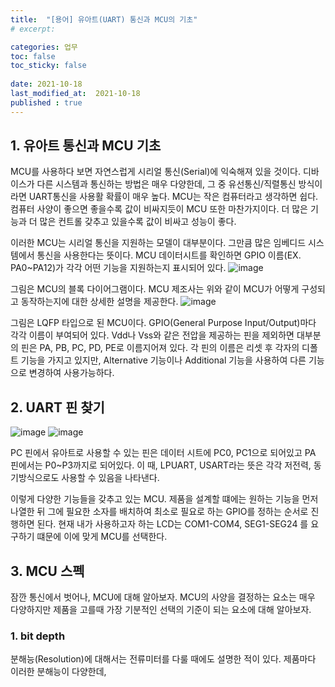 ```yaml
---
title:  "[용어] 유아트(UART) 통신과 MCU의 기초"
# excerpt: 

categories: 업무
toc: false
toc_sticky: false
 
date: 2021-10-18
last_modified_at:  2021-10-18
published : true
---
```


## 1. 유아트 통신과 MCU 기초
MCU를 사용하다 보면 자연스럽게 시리얼 통신(Serial)에 익숙해져 있을 것이다. 디바이스가 다른 시스템과 통신하는 방법은 매우 다양한데, 그 중 유선통신/직렬통신 방식이라면 UART통신을 사용활 확률이 매우 높다. MCU는 작은 컴퓨터라고 생각하면 쉽다. 컴퓨터 사양이 좋으면 좋을수록 값이 비싸지듯이 MCU 또한 마찬가지이다. 더 많은 기능과 더 많은 컨트롤 갖추고 있을수록 값이 비싸고 성능이 좋다. 

이러한 MCU는 시리얼 통신을 지원하는 모델이 대부분이다. 그만큼 많은 임베디드 시스템에서 통신을 사용한다는 뜻이다. MCU 데이터시트를 확인하면 GPIO 이름(EX. PA0~PA12)가 각각 어떤 기능을 지원하는지 표시되어 있다. 
![image](https://user-images.githubusercontent.com/82863114/137679810-a5128411-857f-4c91-9c86-a952aa47a623.png)

그림은 MCU의 블록 다이어그램이다. MCU 제조사는 위와 같이 MCU가 어떻게 구성되고 동작하는지에 대한 상세한 설명을 제공한다. 
![image](https://user-images.githubusercontent.com/82863114/137680130-243529e7-2316-4b86-970a-308ac41bb2dd.png)

그림은 LQFP 타입으로 된 MCU이다. GPIO(General Purpose Input/Output)마다 각각 이름이 부여되어 있다. Vdd나 Vss와 같은 전압을 제공하는 핀을 제외하면 대부분의 핀은 PA, PB, PC, PD, PE로 이름지어져 있다. 
각 핀의 이름은 리셋 후 각자의 디폴트 기능을 가지고 있지만, Alternative 기능이나 Additional 기능을 사용하여 다른 기능으로 변경하여 사용가능하다. 

## 2. UART 핀 찾기
![image](https://user-images.githubusercontent.com/82863114/137681856-6b5fa007-a2b1-477b-bc70-022775a15a14.png)
![image](https://user-images.githubusercontent.com/82863114/137683935-86d1061f-a2dd-4696-bfdd-a5a62bdb30cc.png)

PC 핀에서 유아트로 사용할 수 있는 핀은 데이터 시트에 PC0, PC1으로 되어있고 PA 핀에서는 P0~P3까지로 되어있다. 이 때, LPUART, USART라는 뜻은 각각 저전력, 동기방식으로도 사용할 수 있음을 나타낸다. 

이렇게 다양한 기능들을 갖추고 있는 MCU. 제품을 설계할 떄에는 원하는 기능을 먼저 나열한 뒤 그에 필요한 소자를 배치하여 최소로 필요로 하는 GPIO를 정하는 순서로 진행하면 된다. 현재 내가 사용하고자 하는 LCD는 COM1-COM4, SEG1-SEG24 를 요구하기 떄문에 이에 맞게 MCU를 선택한다. 

## 3. MCU 스펙
잠깐 통신에서 벗어나, MCU에 대해 알아보자. MCU의 사양을 결정하는 요소는 매우 다양하지만 제품을 고를때 가장 기분적인 선택의 기준이 되는 요소에 대해 알아보자.

### 1. bit depth
분해능(Resolution)에 대해서는 전류미터를 다룰 때에도 설명한 적이 있다. 제품마다 이러한 분해능이 다양한데, 